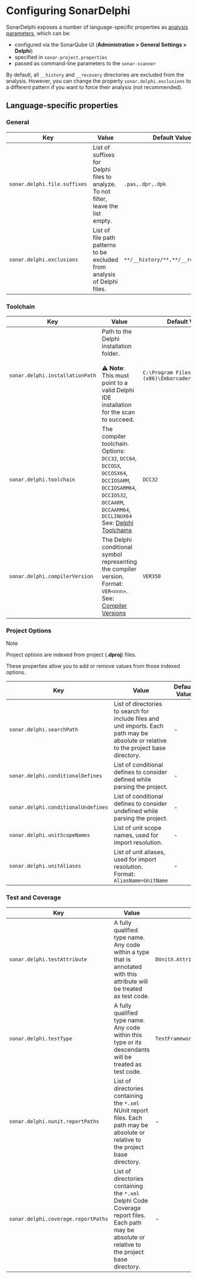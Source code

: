 # Configuring SonarDelphi

SonarDelphi exposes a number of language-specific properties as [analysis parameters](https://docs.sonarsource.com/sonarqube/latest/analyzing-source-code/analysis-parameters/),
which can be:
* configured via the SonarQube UI (**Administration > General Settings > Delphi**)
* specified in `sonar-project.properties`
* passed as command-line parameters to the `sonar-scanner`

By default, all `__history` and `__recovery` directories are excluded from the analysis.
However, you can change the property `sonar.delphi.exclusions` to a different pattern if you want to
force their analysis (not recommended).

## Language-specific properties

### General

| Key                          | Value                                                                              | Default Value                      |
|------------------------------|------------------------------------------------------------------------------------|------------------------------------|
| `sonar.delphi.file.suffixes` | List of suffixes for Delphi files to analyze. To not filter, leave the list empty. | `.pas,.dpr,.dpk`                   |
| `sonar.delphi.exclusions`    | List of file path patterns to be excluded from analysis of Delphi files.           | `**/__history/**,**/__recovery/**` |

### Toolchain

| Key                             | Value                                                                                                                                                                                                                                                  | Default Value                                    |
|---------------------------------|--------------------------------------------------------------------------------------------------------------------------------------------------------------------------------------------------------------------------------------------------------|--------------------------------------------------|
| `sonar.delphi.installationPath` | Path to the Delphi installation folder.<br/><br/>:warning: **Note**: This must point to a valid Delphi IDE installation for the scan to succeed.                                                                                                       | `C:\Program Files (x86)\Embarcadero\Studio\22.0` |
| `sonar.delphi.toolchain`        | The compiler toolchain.<br/>Options: `DCC32`, `DCC64`, `DCCOSX`, `DCCOSX64`, `DCCIOSARM`, `DCCIOSARM64`, `DCCIOS32`, `DCCAARM`, `DCCAARM64`, `DCCLINUX64`<br/>See: [Delphi Toolchains](https://docwiki.embarcadero.com/RADStudio/en/Delphi_Toolchains) | `DCC32`                                          |
| `sonar.delphi.compilerVersion`  | The Delphi conditional symbol representing the compiler version.<br/>Format: `VER<nnn>`.<br/>See: [Compiler Versions](http://docwiki.embarcadero.com/RADStudio/en/Compiler_Versions)                                                                   | `VER350`                                         |

### Project Options

> [!NOTE]
> Project options are indexed from project (**.dproj**) files.
>
> These properties allow you to add or remove values from those indexed options.

| Key                                 | Value                                                                                                                                  | Default Value |
|-------------------------------------|----------------------------------------------------------------------------------------------------------------------------------------|---------------|
| `sonar.delphi.searchPath`           | List of directories to search for include files and unit imports. Each path may be absolute or relative to the project base directory. | -             |
| `sonar.delphi.conditionalDefines`   | List of conditional defines to consider defined while parsing the project.                                                             | -             |
| `sonar.delphi.conditionalUndefines` | List of conditional defines to consider undefined while parsing the project.                                                           | -             |
| `sonar.delphi.unitScopeNames`       | List of unit scope names, used for import resolution.                                                                                  | -             |
| `sonar.delphi.unitAliases`          | List of unit aliases, used for import resolution.<br/>Format: `AliasName=UnitName`                                                     | -             |

### Test and Coverage

| Key                                 | Value                                                                                                                                              | Default Value                            |
|-------------------------------------|----------------------------------------------------------------------------------------------------------------------------------------------------|------------------------------------------|
| `sonar.delphi.testAttribute`        | A fully qualified type name. Any code within a type that is annotated with this attribute will be treated as test code.                            | `DUnitX.Attributes.TestFixtureAttribute` |
| `sonar.delphi.testType`             | A fully qualified type name. Any code within this type or its descendants will be treated as test code.                                            | `TestFramework.TTestCase`                |
| `sonar.delphi.nunit.reportPaths`    | List of directories containing the `*.xml` NUnit report files. Each path may be absolute or relative to the project base directory.                | -                                        |
| `sonar.delphi.coverage.reportPaths` | List of directories containing the `*.xml` Delphi Code Coverage report files. Each path may be absolute or relative to the project base directory. | -                                        |
